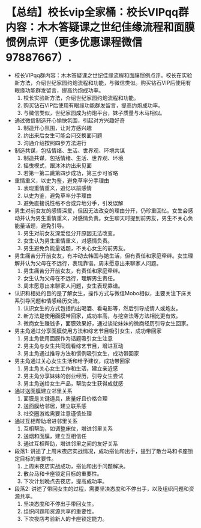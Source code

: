 # 【总结】校长vip全家桶：校长VIPqq群内容：木木答疑课之世纪佳缘流程和面膜惯例点评（更多优惠课程微信97887667）.

-   校长VIPqq群内容：木木答疑课之世纪佳缘流程和面膜惯例点评。校长在实验新方法，介绍世纪家园约炮流程和功能，与微信类似。购买钻石VIP后使用有眼缘功能群发留言，提高约炮成功率。
    1.  校长实验新方法，介绍世纪家园约炮流程和功能。
    2.  购买钻石VIP后使用有眼缘功能群发留言，提高约炮成功率。
    3.  与微信类似，世纪家园成为约炮平台，妹子质量与木马相似。
-   通过微信制造开心愉快氛围，引起对方兴趣好奇
    1.  制造开心氛围，让对方感兴趣
    2.  约出来后女生可能会问交换面问题
    3.  沟通介绍按照四步方法进行
-   制造共谋，包括情绪、生活、世界观、环境共谋
    1.  制造共谋，包括情绪、生活、世界观、环境
    2.  摇曳模式，跟沐沐约出来见面
    3.  若第一第二跳第四步成功，第三步可省略
-   重情重义，以史为鉴，避免草率分手理由
    1.  表现重情重义，追忆以前感情
    2.  以史为鉴，避免草率分手理由
    3.  避免直接说性格不合或异地分手，引发误解
-   男生对前女友的感情深爱，但因无法改变的理由分开，仍珍重回忆。女生会感动并认为男生重情重义，对感情负责。女生聊天时提到前男友，男生不关心负能量话题，避免引导。
    1.  男生对前女友深爱但分开原因无法改变。
    2.  女生认为男生重情重义，对感情负责。
    3.  男生避免负能量话题，不关心女生的前男友。
-   男生痛苦分开前女友，有冲动去韩国与她生活，但有责任和家庭牵绊。女生理解并认为父母在不远行，表现靠谱。周末愿意出来聊家人问题。
    1.  男生痛苦分开前女友，有责任和家庭牵绊。
    2.  女生认为父母在不远行，理解男生责任。
    3.  周末愿意出来聊家人问题，女生表现靠谱。
-   认识和相处的目的是了解女生，操作方式与微信Mobo相似，主要关注下床关系引导问题和情感经历交流。
    1.  认识女生的方式包括约出喝酒、看电影等，然后引导成情人或炮友。
    2.  新方法是使用面膜带回家，成功率高，与挖空法等方法相比更有效。
    3.  微商女生赚钱多，面膜效果好，通过谈论妹妹的微商经历引导女生回家。
-   男主角通过分享面膜使用方法和综艺节目吸引女生，成功带回家
    1.  男主角使用面膜作为话题吸引女生注意
    2.  男主角与女生共同观看综艺节目，增进互动
    3.  男主角通过推导方法和惯例吸引女生，成功带回家
-   男主角通过关心女生生活和给予建议，成功带回家
    1.  男主角关心女生工作和生活，建立亲近感
    2.  男主角分享妹妹的创业经历，引导女生尝试
    3.  男主角送给女生产品，帮助女生获得成就感
-   通过送面膜建立邻里关系
    1.  面膜是关键道具，质量好且价格合理
    2.  送面膜给邻居，建立联系感
    3.  社交圈游戏需要注意谨慎处理
-   通过互相帮助增进邻里关系
    1.  互相帮助，如调整床位，增进邻里关系
    2.  送烟和面膜，建立互相信任
    3.  通过互相帮助，增进邻里之间的友好关系
-   段落1: 讲述了上周末夜店实战情况，成功搭讪和出手，提到了散台马和卡座锁定目标的重要性。
    1.  上周末夜店实战成功，搭讪和出手问题解决。
    2.  散台马和卡座锁定目标的重要性。
    3.  下次计划晚点去夜店，提高成功率。
-   段落2: 讲述了带回女生的过程，需要坚决态度和不停出手，以及组织问题和资源共享。
    1.  坚决态度和不停出手带回女生。
    2.  组织问题和资源共享的重要性。
    3.  下次夜店考验新人的卡座锁定能力。
